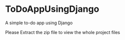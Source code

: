 # ToDoAppUsingDjango
A simple to-do app using Django


Please Extract the zip file to view the whole project files

